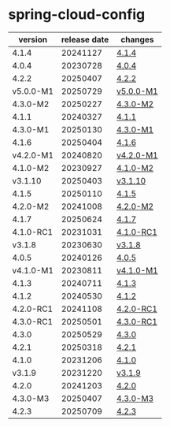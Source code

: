 # spring-cloud-config	


|version|release date|changes|
|---|---|---|
|4.1.4|20241127|[4.1.4](./4.1.4-20241127.md)|
|4.0.4|20230728|[4.0.4](./4.0.4-20230728.md)|
|4.2.2|20250407|[4.2.2](./4.2.2-20250407.md)|
|v5.0.0-M1|20250729|[v5.0.0-M1](./v5.0.0-M1-20250729.md)|
|4.3.0-M2|20250227|[4.3.0-M2](./4.3.0-M2-20250227.md)|
|4.1.1|20240327|[4.1.1](./4.1.1-20240327.md)|
|4.3.0-M1|20250130|[4.3.0-M1](./4.3.0-M1-20250130.md)|
|4.1.6|20250404|[4.1.6](./4.1.6-20250404.md)|
|v4.2.0-M1|20240820|[v4.2.0-M1](./v4.2.0-M1-20240820.md)|
|4.1.0-M2|20230927|[4.1.0-M2](./4.1.0-M2-20230927.md)|
|v3.1.10|20250403|[v3.1.10](./v3.1.10-20250403.md)|
|4.1.5|20250110|[4.1.5](./4.1.5-20250110.md)|
|4.2.0-M2|20241008|[4.2.0-M2](./4.2.0-M2-20241008.md)|
|4.1.7|20250624|[4.1.7](./4.1.7-20250624.md)|
|4.1.0-RC1|20231031|[4.1.0-RC1](./4.1.0-RC1-20231031.md)|
|v3.1.8|20230630|[v3.1.8](./v3.1.8-20230630.md)|
|4.0.5|20240126|[4.0.5](./4.0.5-20240126.md)|
|v4.1.0-M1|20230811|[v4.1.0-M1](./v4.1.0-M1-20230811.md)|
|4.1.3|20240711|[4.1.3](./4.1.3-20240711.md)|
|4.1.2|20240530|[4.1.2](./4.1.2-20240530.md)|
|4.2.0-RC1|20241108|[4.2.0-RC1](./4.2.0-RC1-20241108.md)|
|4.3.0-RC1|20250501|[4.3.0-RC1](./4.3.0-RC1-20250501.md)|
|4.3.0|20250529|[4.3.0](./4.3.0-20250529.md)|
|4.2.1|20250318|[4.2.1](./4.2.1-20250318.md)|
|4.1.0|20231206|[4.1.0](./4.1.0-20231206.md)|
|v3.1.9|20231220|[v3.1.9](./v3.1.9-20231220.md)|
|4.2.0|20241203|[4.2.0](./4.2.0-20241203.md)|
|4.3.0-M3|20250407|[4.3.0-M3](./4.3.0-M3-20250407.md)|
|4.2.3|20250709|[4.2.3](./4.2.3-20250709.md)|
